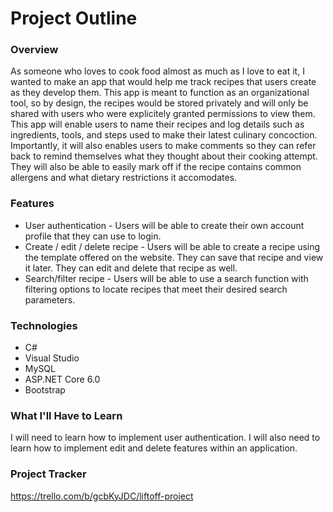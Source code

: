 # Project Outline

### Overview

As someone who loves to cook food almost as much as I love to eat it, I wanted to make an app that would help me track recipes that users create as they develop them.
This app is meant to function as an organizational tool, so by design, the recipes would be stored privately and will only be shared with users who were explicitely granted permissions to view them.
This app will enable users to name their recipes and log details such as ingredients, tools, and steps used to make their latest culinary concoction. Importantly, it will also enables users to make comments so they can refer back to remind themselves what they thought about their cooking attempt. They will also be able to easily mark off if the recipe contains common allergens and what dietary restrictions it accomodates.

### Features

- User authentication - Users will be able to create their own account profile that they can use to login.
- Create / edit / delete recipe - Users will be able to create a recipe using the template offered on the website. They can save that recipe and view it later. They can edit and delete that recipe as well.
- Search/filter recipe - Users will be able to use a search function with filtering options to locate recipes that meet their desired search parameters.

### Technologies

- C#
- Visual Studio
- MySQL
- ASP.NET Core 6.0
- Bootstrap

### What I'll Have to Learn

I will need to learn how to implement user authentication.
I will also need to learn how to implement edit and delete features within an application.

### Project Tracker

https://trello.com/b/gcbKyJDC/liftoff-project
